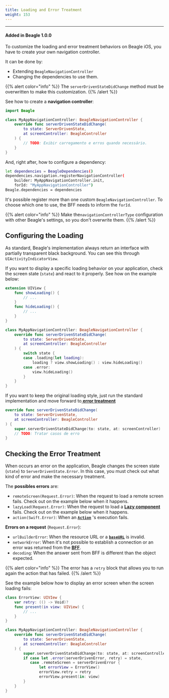```yaml
---
title: Loading and Error Treatment
weight: 153
---
```


---

#### Added in Beagle 1.0.0

To customize the loading and error treatment behaviors on Beagle iOS, you have to create your own navigation controller. 

It can be done by: 

* Extending `BeagleNavigationController`
* Changing the dependencies to use them. 

{{% alert color="info" %}}
The `serverDrivenStateDidChange` method must be overwritten to make this customization.
{{% /alert %}}

See how to create a **navigation controller**:

```swift
import Beagle

class MyAppNavigationController: BeagleNavigationController {
    override func serverDrivenStateDidChange(
        to state: ServerDrivenState,
        at screenController: BeagleController
    ) {
        // TODO: Exibir carregamento e erros quando necessário.
    }
}
```

And, right after, how to configure a dependency:

```bash
let dependencies = BeagleDependencies()
dependencies.navigation.registerNavigationController(
    builder: MyAppNavigationController.init, 
    forId: "MyAppNavigationController")
Beagle.dependencies = dependencies
```

It's possible register more than one custom `BeagleNavigationController`.  To choose which one to use, the BFF needs to inform the `forId`. 

{{% alert color="info" %}}
Make the`navigationControllerType` configuration with other Beagle's settings, so you don't overwrite them. 
{{% /alert %}}

## Configuring the Loading

As standard, Beagle's implementation always return an interface with partially transparent black background. You can see this through `UIActivityIndicatorView`. 

If you want to display a specific loading behavior on your application, check the screen state \(`state`\) and react to it properly. See how on the example below:

```swift
extension UIView {
    func showLoading() {
        // ...
    }
    func hideLoading() {
        // ...
    }
}

class MyAppNavigationController: BeagleNavigationController {
    override func serverDrivenStateDidChange(
        to state: ServerDrivenState,
        at screenController: BeagleController
    ) {
        switch state {
        case .loading(let loading):
            loading ? view.showLoading() : view.hideLoading()
        case .error:
            view.hideLoading()
        }
    }
}
```

If you want to keep the original loading style, just run the standard implementation and move forward to[ **error treatment**](loading-and-error-treatment)

```swift
override func serverDrivenStateDidChange(
    to state: ServerDrivenState,
    at screenController: BeagleController
) {
    super.serverDrivenStateDidChange(to: state, at: screenController)
    // TODO: Tratar casos de erro
}
```

## Checking the Error Treatment

When occurs an error on the application, Beagle changes the screen state \(`state`\) to `ServerDrivenState.Error`. In this case, you must check out what kind of error and make the necessary treatment. 

The **possibles errors** are:

* `remoteScreen(Request.Error)`: When the request to load a remote screen fails. Check out on the example below when it happens.
* `lazyLoad(Request.Error)`: When the request to load a [**Lazy component**](../../../../../../api/components/lazy) fails. Check out on the example below when it happens.
* `action(Swift.Error)`: When an [**`Action`**](../../../../../api/actions/) 's execution fails.

**Errors on a request** \(`Request.Error`\):

* `urlBuilderError`: When the resource URL or a [**`baseURL`**](beagledependencies#baseurl) is invalid.
* `networkError`: When it's not possible to establish a connection or an error was returned from the [**BFF**](../../../../principais-conceitos#backend-for-frontend).
* `decoding`: When the answer sent from BFF is different than the object expected.

{{% alert color="info" %}}
The error has a `retry` block that allows you to run again the action that has failed.
{{% /alert %}}

See the example below how to display an error screen when the screen loading fails:

```swift
class ErrorView: UIVIew {
    var retry: (() -> Void)?
    func present(in view: UIView) {
        // ...
    }
}

class MyAppNavigationController: BeagleNavigationController {
    override func serverDrivenStateDidChange(
        to state: ServerDrivenState,
        at screenController: BeagleController
    ) {
        super.serverDrivenStateDidChange(to: state, at: screenController)
        if case let .error(serverDrivenError, retry) = state,
           case .remoteScreen = serverDrivenError {
               let errorView = ErrorView()
               errorView.retry = retry
               errorView.present(in: view)
        }
    }
}
```
